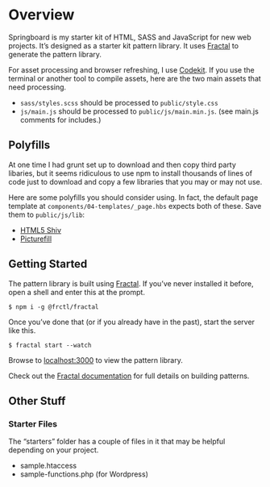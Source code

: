 
# Overview

Springboard is my starter kit of HTML, SASS and JavaScript for new web projects. It’s designed as a starter kit pattern library. It uses [Fractal](https://github.com/frctl/fractal) to generate the pattern library. 

For asset processing and browser refreshing, I use [Codekit](https://incident57.com/codekit/). If you use the terminal or another tool to compile assets, here are the two main assets that need processing.

- `sass/styles.scss` should be processed to `public/style.css`
- `js/main.js` should be processed to `public/js/main.min.js`. (see main.js comments for includes.)


## Polyfills

At one time I had grunt set up to download and then copy third party libaries, but it seems ridiculous to use npm to install thousands of lines of code just to download and copy a few libraries that you may or may not use.

Here are some polyfills you should consider using. In fact, the default page template at `components/04-templates/_page.hbs` expects both of these. Save them to `public/js/lib`:

- [HTML5 Shiv](https://github.com/aFarkas/html5shiv)
- [Picturefill](https://github.com/scottjehl/picturefill)


## Getting Started

The pattern library is built using [Fractal](https://github.com/frctl/fractal). If you’ve never installed it before, open a shell and enter this at the prompt.

```
$ npm i -g @frctl/fractal
```

Once you’ve done that (or if you already have in the past), start the server like this.

```
$ fractal start --watch
```

Browse to [localhost:3000](http://localhost:3000) to view the pattern library. 

Check out the [Fractal documentation](https://github.com/frctl/fractal/tree/master/docs) for full details on building patterns.


## Other Stuff

### Starter Files

The “starters” folder has a couple of files in it that may be helpful depending on your project.

- sample.htaccess
- sample-functions.php (for Wordpress)

